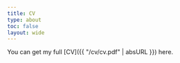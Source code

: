 ```yaml
---
title: CV
type: about
toc: false
layout: wide
---
```



You can get my full [CV]({{ "/cv/cv.pdf" | absURL }}) here.

<!-- # Matías Gleser -->

<!-- **Economics MA Candidate @ Universidad Torcuato di Tella** -->


<!-- Welcome! I’m Matías Gleser, currently pursuing an MA in Economics at Universidad Torcuato di Tella (UTDT) in Buenos Aires, Argentina. Originally from Córdoba, I am passionate about macroeconomics and finance, with experience in financial portfolio modeling, database management, and strategy backtesting. -->

<!-- ## Education -->
<!-- - **MA in Economics** (2024 – expected 2025)   -->
<!--   *Universidad Torcuato di Tella (UTDT)* -->
<!-- - **Bachelor in Economics** (2018 – 2023)   -->
<!--   *Universidad Nacional de Córdoba (UNC)*   -->
<!--   *Thesis: “Automated Market Makers and the Optimal Implementation for CBDCs”*   -->
<!--   Awarded Outstanding, 2nd place at *Premio Raúl Prebisch*, Banco Central de la República Argentina. -->

<!-- ## Skills -->
<!-- - **Programming Languages:** R, Python, Matlab   -->
<!-- - **Financial Modeling:** Portfolio strategies and backtesting (Python)   -->
<!-- - **Database Management:** ETL processes, reporting with Dash applications   -->

<!-- ## Professional Experience -->
<!-- - **Research Analyst @ Grupo del Plata S.A.** (March 2023 - March 2025)   -->
<!--   - Research and backtesting of financial strategies   -->
<!--   - Database management and reporting -->

<!-- ## Teaching Experience -->
<!-- - **Teaching Assistant @ UNC (2021 – 2023)**   -->
<!--   - Advanced Statistics (Luis Marcelo Florensa, M.A.)   -->
<!--   - Advanced Microeconomics (Cecilia Avramovich, Ph.D.)   -->
<!--   - Macroeconomics & Monetary Economics (Ángel Enrique Neder, Ph.D.)   -->

<!-- - **Teaching Assistant @ UTDT (2024 – Now)**   -->
<!--   - Economics I (Harari 2024)   -->
<!--   - Economics I (Fernandez 2025) -->

<!-- ## Certifications -->
<!-- - **Cambridge Entry Level Certificate in ESOL International (B1)**   -->
<!--   *Preliminary English Test - Pass with Merit* -->



<!-- ## Contact -->
<!-- - [LinkedIn](https://ar.linkedin.com/in/matias-gleser-484968169)   -->
<!-- - [GitHub](https://github.com/matiasgleser)   -->
<!-- - [Email](mailto:mgleser@mail.utdt.edu) -->

<!-- Feel free to reach out if you'd like to connect or collaborate! -->

